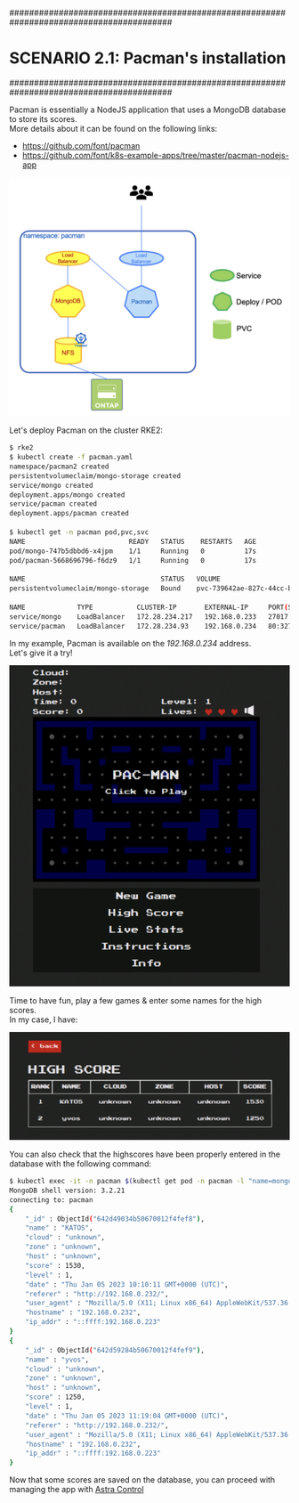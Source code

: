 #########################################################################################
# SCENARIO 2.1: Pacman's installation
#########################################################################################

Pacman is essentially a NodeJS application that uses a MongoDB database to store its scores.  
More details about it can be found on the following links:
- https://github.com/font/pacman 
- https://github.com/font/k8s-example-apps/tree/master/pacman-nodejs-app  

<p align="center"><img src="Images/1_pacman_architecture.png" width="512"></p>

Let's deploy Pacman on the cluster RKE2:
```bash
$ rke2
$ kubectl create -f pacman.yaml
namespace/pacman2 created
persistentvolumeclaim/mongo-storage created
service/mongo created
deployment.apps/mongo created
service/pacman created
deployment.apps/pacman created

$ kubectl get -n pacman pod,pvc,svc
NAME                          READY   STATUS    RESTARTS   AGE
pod/mongo-747b5dbbd6-x4jpm    1/1     Running   0          17s
pod/pacman-5668696796-f6dz9   1/1     Running   0          17s

NAME                                  STATUS   VOLUME                                     CAPACITY   ACCESS MODES   STORAGECLASS   AGE
persistentvolumeclaim/mongo-storage   Bound    pvc-739642ae-827c-44cc-b46b-a8a163bbe870   8Gi        RWO            sc-nas-svm2    17s

NAME             TYPE           CLUSTER-IP       EXTERNAL-IP     PORT(S)           AGE
service/mongo    LoadBalancer   172.28.234.217   192.168.0.233   27017:30820/TCP   17s
service/pacman   LoadBalancer   172.28.234.93    192.168.0.234   80:32730/TCP      17s
```

In my example, Pacman is available on the _192.168.0.234_ address.  
Let's give it a try!  
<p align="center"><img src="Images/2_pacman_game.png" width="512"></p>

Time to have fun, play a few games & enter some names for the high scores.  
In my case, I have:
<p align="center"><img src="Images/3_pacman_scores.png" width="512"></p>

You can also check that the highscores have been properly entered in the database with the following command:
```bash
$ kubectl exec -it -n pacman $(kubectl get pod -n pacman -l "name=mongo" -o name) -- mongo --eval 'db.highscore.find().pretty()' pacman
MongoDB shell version: 3.2.21
connecting to: pacman
{
	"_id" : ObjectId("642d49034b50670012f4fef8"),
	"name" : "KATOS",
	"cloud" : "unknown",
	"zone" : "unknown",
	"host" : "unknown",
	"score" : 1530,
	"level" : 1,
	"date" : "Thu Jan 05 2023 10:10:11 GMT+0000 (UTC)",
	"referer" : "http://192.168.0.232/",
	"user_agent" : "Mozilla/5.0 (X11; Linux x86_64) AppleWebKit/537.36 (KHTML, like Gecko) Chrome/111.0.0.0 Safari/537.36",
	"hostname" : "192.168.0.232",
	"ip_addr" : "::ffff:192.168.0.223"
}
{
	"_id" : ObjectId("642d59284b50670012f4fef9"),
	"name" : "yvos",
	"cloud" : "unknown",
	"zone" : "unknown",
	"host" : "unknown",
	"score" : 1250,
	"level" : 1,
	"date" : "Thu Jan 05 2023 11:19:04 GMT+0000 (UTC)",
	"referer" : "http://192.168.0.232/",
	"user_agent" : "Mozilla/5.0 (X11; Linux x86_64) AppleWebKit/537.36 (KHTML, like Gecko) Chrome/111.0.0.0 Safari/537.36",
	"hostname" : "192.168.0.232",
	"ip_addr" : "::ffff:192.168.0.223"
}
```

Now that some scores are saved on the database, you can proceed with managing the app with [Astra Control](../2_Protect)
